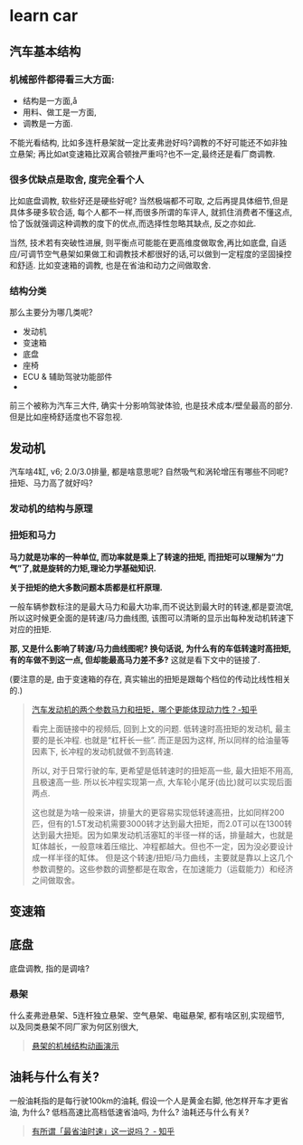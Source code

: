 # learn car

## 汽车基本结构

### 机械部件都得看三大方面: 
* 结构是一方面,å
* 用料、做工是一方面, 
* 调教是一方面.

不能光看结构, 比如多连杆悬架就一定比麦弗逊好吗?调教的不好可能还不如非独立悬架; 再比如at变速箱比双离合顿挫严重吗?也不一定,最终还是看厂商调教.

### 很多优缺点是取舍, 度完全看个人
比如底盘调教, 软些好还是硬些好呢? 当然极端都不可取, 之后再提具体细节,但是具体多硬多软合适, 每个人都不一样,而很多所谓的车评人, 就抓住消费者不懂这点, 恰了饭就强调这种调教的度下的优点,而选择性忽略其缺点, 反之亦如此.

当然, 技术若有突破性进展, 则平衡点可能能在更高维度做取舍,再比如底盘, 自适应/可调节空气悬架如果做工和调教技术都很好的话,可以做到一定程度的坚固操控和舒适. 比如变速箱的调教, 也是在省油和动力之间做取舍. 


### 结构分类
那么主要分为哪几类呢?
* 发动机
* 变速箱
* 底盘
* 座椅
* ECU & 辅助驾驶功能部件
* 

前三个被称为汽车三大件, 确实十分影响驾驶体验, 也是技术成本/壁垒最高的部分. 但是比如座椅舒适度也不容忽视.


## 发动机
汽车啥4缸, v6; 2.0/3.0排量, 都是啥意思呢? 自然吸气和涡轮增压有哪些不同呢? 扭矩、马力高了就好吗? 

### 发动机的结构与原理

### 扭矩和马力
**马力就是功率的一种单位, 而功率就是乘上了转速的扭矩, 而扭矩可以理解为“力气”了,就是旋转的力矩,理论力学基础知识.**

**关于扭矩的绝大多数问题本质都是杠杆原理.**

一般车辆参数标注的是最大马力和最大功率,而不说达到最大时的转速,都是耍流氓, 所以这时候更全面的是转速/马力曲线图, 该图可以清晰的显示出每种发动机转速下对应的扭矩.

**那, 又是什么影响了转速/马力曲线图呢? 换句话说, 为什么有的车低转速时高扭矩, 有的车做不到这一点, 但却能最高马力差不多?** 这就是看下文中的链接了.

(要注意的是, 由于变速箱的存在, 真实输出的扭矩是跟每个档位的传动比线性相关的.)

> [汽车发动机的两个参数马力和扭矩，哪个更能体现动力性？-知乎](https://www.bilibili.com/video/BV1hQ4y1d7Ld)
> 
> 看完上面链接中的视频后, 回到上文的问题. 低转速时高扭矩的发动机, 最主要的是长冲程. 也就是“杠杆长一些”. 而正是因为这样, 所以同样的给油量等因素下, 长冲程的发动机就做不到高转速.
> 
> 所以, 对于日常行驶的车, 更希望是低转速时的扭矩高一些, 最大扭矩不用高, 且极速高一些. 所以长冲程实现第一点, 大车轮小尾牙(齿比)就可以实现后面两点.
> 
> 这也就是为啥一般来讲，排量大的更容易实现低转速高扭，比如同样200匹，但有的1.5T发动机需要3000转才达到最大扭矩，而2.0T可以在1300转达到最大扭矩。因为如果发动机活塞缸的半径一样的话，排量越大，也就是缸体越长，一般意味着压缩比、冲程都越大。但也不一定，因为没必要设计成一样半径的缸体。
> 但是这个转速/扭矩/马力曲线，主要就是靠以上这几个参数调整的。这些参数的调整都是在取舍，在加速能力（运载能力）和经济之间做取舍。

## 变速箱



## 底盘
底盘调教, 指的是调啥?


### 悬架
什么麦弗逊悬架、5连杆独立悬架、空气悬架、电磁悬架, 都有啥区别,实现细节, 以及同类悬架不同厂家为何区别很大, 


> [悬架的机械结构动画演示](https://www.bilibili.com/video/BV1WT4y1a7xn)
> 
> 

## 油耗与什么有关?

一般油耗指的是每行驶100km的油耗, 假设一个人是黄金右脚, 他怎样开车才更省油, 为什么?
低档高速比高档低速省油吗, 为什么? 油耗还与什么有关?



> [有所谓「最省油时速」这一说吗？ - 知乎](https://www.zhihu.com/question/33968197/answer/85363905)
> 
> 

